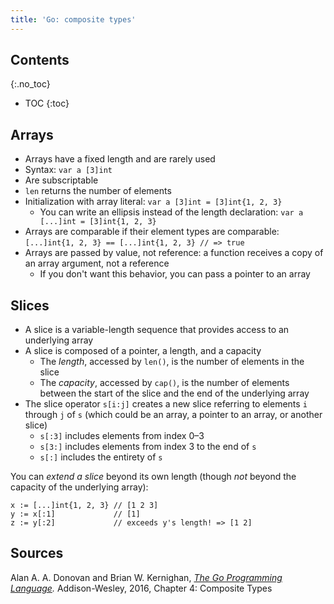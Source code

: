 ```yaml
---
title: 'Go: composite types'
---
```


## Contents
{:.no_toc}

* TOC
{:toc}

## Arrays

* Arrays have a fixed length and are rarely used
* Syntax: `var a [3]int`
* Are subscriptable
* `len` returns the number of elements
* Initialization with array literal: `var a [3]int = [3]int{1, 2, 3}`
    - You can write an ellipsis instead of the length declaration:
      `var a [...]int = [3]int{1, 2, 3}`
* Arrays are comparable if their element types are comparable:
  `[...]int{1, 2, 3} == [...]int{1, 2, 3} // => true`
* Arrays are passed by value, not reference: a function receives a copy of an
  array argument, not a reference
    - If you don't want this behavior, you can pass a pointer to an array

## Slices

* A slice is a variable-length sequence that provides access to an underlying array
* A slice is composed of a pointer, a length, and a capacity
    - The *length*, accessed by `len()`, is the number of elements in the slice
    - The *capacity*, accessed by `cap()`, is the number of elements between the start of the slice and the end of the underlying array
* The slice operator `s[i:j]` creates a new slice referring to elements `i` through `j` of `s` (which could be an array, a pointer to an array, or another slice)
    - `s[:3]` includes elements from index 0–3
    - `s[3:]` includes elements from index 3 to the end of `s`
    - `s[:]` includes the entirety of `s`

You can *extend a slice* beyond its own length (though *not* beyond the capacity
of the underlying array):

```golang
x := [...]int{1, 2, 3} // [1 2 3]
y := x[:1]             // [1]
z := y[:2]             // exceeds y's length! => [1 2]
```

## Sources

Alan A. A. Donovan and Brian W. Kernighan, *[The Go Programming Language].*
Addison-Wesley, 2016, Chapter 4: Composite Types

[The Go Programming Language]: http://www.gopl.io/
